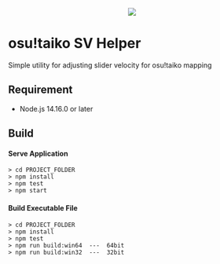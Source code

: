 <p align="center">
  <img src="https://user-images.githubusercontent.com/5382000/134652044-923055f6-8942-47b3-b8d5-4462466f5e06.png">
</p>

# osu!taiko SV Helper
Simple utility for adjusting slider velocity for osu!taiko mapping

## Requirement
* Node.js 14.16.0 or later

## Build
#### Serve Application
```
> cd PROJECT_FOLDER
> npm install
> npm test
> npm start
```
#### Build Executable File
```
> cd PROJECT_FOLDER
> npm install
> npm test
> npm run build:win64  ---  64bit
> npm run build:win32  ---  32bit
```
